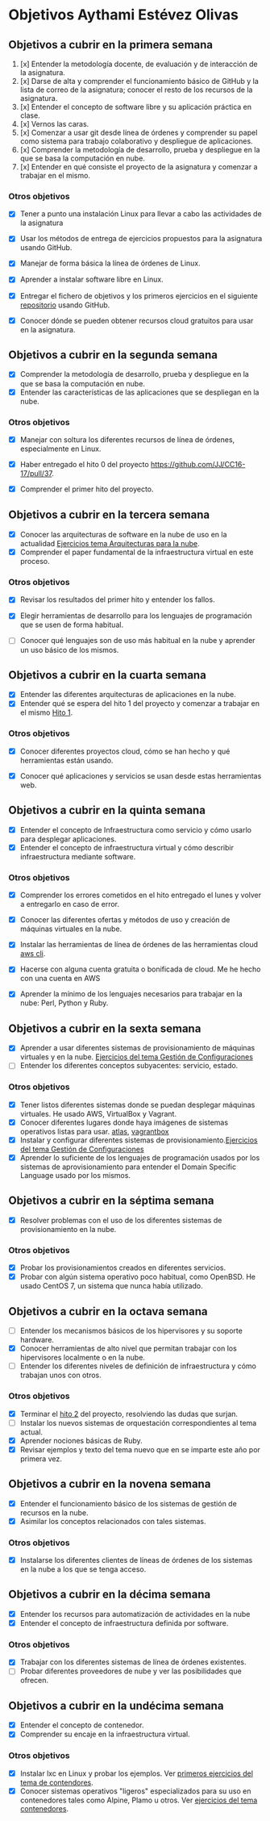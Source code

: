 # Objetivos Aythami Estévez Olivas

## Objetivos a cubrir en la primera semana

1. [x] Entender la metodología docente, de evaluación y de interacción de la asignatura.
2. [x] Darse de alta y comprender el funcionamiento básico de GitHub y la lista de correo de la asignatura; conocer el resto de los recursos de la asignatura.
3. [x] Entender el concepto de software libre y su aplicación práctica en clase.
4. [x] Vernos las caras.
5. [x] Comenzar a usar git desde línea de órdenes y comprender su papel como sistema para trabajo colaborativo y despliegue de aplicaciones.
6. [x] Comprender la metodología de desarrollo, prueba y despliegue en la que se basa la computación en nube.
7. [x] Entender en qué consiste el proyecto de la asignatura y comenzar a trabajar en el mismo.

### Otros objetivos
- [x] Tener a punto una instalación Linux para llevar a cabo las actividades de la asignatura
- [x] Usar los métodos de entrega de ejercicios propuestos para la asignatura usando GitHub.
- [x] Manejar de forma básica la línea de órdenes de Linux.
- [x] Aprender a instalar software libre en Linux.
- [x] Entregar el fichero de objetivos y los primeros ejercicios en el siguiente [repositorio](https://github.com/AythaE/Ejercicios-CC16-17.git) usando GitHub.
- [x] Conocer dónde se pueden obtener recursos cloud gratuitos para usar en la asignatura.



## Objetivos a cubrir en la segunda semana

- [x] Comprender la metodología de desarrollo, prueba y despliegue en la que se basa la computación en nube.
- [x] Entender las características de las aplicaciones que se despliegan en la nube.

### Otros objetivos
- [x]  Manejar con soltura los diferentes recursos de línea de órdenes, especialmente en Linux.
- [x] Haber entregado el hito 0 del proyecto https://github.com/JJ/CC16-17/pull/37.
- [x] Comprender el primer hito del proyecto.



## Objetivos a cubrir en la tercera semana

- [x] Conocer las arquitecturas de software en la nube de uso en la actualidad [Ejercicios tema Arquitecturas para la nube](https://github.com/AythaE/Ejercicios-CC16-17/tree/master/Arquitecturas_para_la_nube).
- [x] Comprender el paper fundamental de la infraestructura virtual en este proceso.

### Otros objetivos

- [x] Revisar los resultados del primer hito y entender los fallos.
- [x] Elegir herramientas de desarrollo para los lenguajes de programación que se usen de forma habitual.
- [ ]  Conocer qué lenguajes son de uso más habitual en la nube y aprender un uso básico de los mismos.


## Objetivos a cubrir en la cuarta semana
- [x] Entender las diferentes arquitecturas de aplicaciones en la nube.
- [x] Entender qué se espera del hito 1 del proyecto y comenzar a trabajar en el mismo [Hito 1](https://aythae.github.io/DeFesti/descripcion).

### Otros objetivos

- [x] Conocer diferentes proyectos cloud, cómo se han hecho y qué herramientas están usando.
- [x] Conocer qué aplicaciones y servicios se usan desde estas herramientas web.


## Objetivos a cubrir en la quinta semana
- [x] Entender el concepto de Infraestructura como servicio y cómo usarlo para desplegar aplicaciones.
- [x] Entender el concepto de infraestructura virtual y cómo describir infraestructura mediante software.

### Otros objetivos
- [x] Comprender los errores cometidos en el hito entregado el lunes y volver a entregarlo en caso de error.
- [x] Conocer las diferentes ofertas y métodos de uso y creación de máquinas virtuales en la nube.
- [x] Instalar las herramientas de línea de órdenes de las herramientas cloud [aws cli](https://raw.githubusercontent.com/AythaE/Ejercicios-CC16-17/master/Gestion_de_configuraciones/imagenes/Ejercicio5%20Aws%20instancia.png).
- [x] Hacerse con alguna cuenta gratuita o bonificada de cloud. Me he hecho con una cuenta en AWS
- [x] Aprender la mínimo de los lenguajes necesarios para trabajar en la nube: Perl, Python y Ruby.


## Objetivos a cubrir en la sexta semana
- [x] Aprender a usar diferentes sistemas de provisionamiento de máquinas virtuales y en la nube. [Ejercicios del tema Gestión de Configuraciones](https://github.com/AythaE/Ejercicios-CC16-17/tree/master/Gestion_de_configuraciones)
- [ ] Entender los diferentes conceptos subyacentes: servicio, estado.

### Otros objetivos
- [x] Tener listos diferentes sistemas donde se puedan desplegar máquinas virtuales. He usado AWS, VirtualBox y Vagrant.
- [x] Conocer diferentes lugares donde haya imágenes de sistemas operativos listas para usar. [atlas](https://atlas.hashicorp.com/boxes/search), [vagrantbox](http://www.vagrantbox.es/)
- [x] Instalar y configurar diferentes sistemas de provisionamiento.[Ejercicios del tema Gestión de Configuraciones](https://github.com/AythaE/Ejercicios-CC16-17/tree/master/Gestion_de_configuraciones)
- [x] Aprender lo suficiente de los lenguajes de programación usados por los sistemas de aprovisionamiento para entender el Domain Specific Language usado por los mismos.

## Objetivos a cubrir en la séptima semana
- [x] Resolver problemas con el uso de los diferentes sistemas de provisionamiento en la nube.

### Otros objetivos
- [x] Probar los provisionamientos creados en diferentes servicios.
- [x] Probar con algún sistema operativo poco habitual, como OpenBSD. He usado CentOS 7, un sistema que nunca había utilizado.

## Objetivos a cubrir en la octava semana
- [ ] Entender los mecanismos básicos de los hipervisores y su soporte hardware.
- [x] Conocer herramientas de alto nivel que permitan trabajar con los hipervisores localmente o en la nube.
- [ ] Entender los diferentes niveles de definición de infraestructura y cómo trabajan unos con otros.

### Otros objetivos
- [x] Terminar el [hito 2](https://github.com/AythaE/DeFesti/milestone/3) del proyecto, resolviendo las dudas que surjan.
- [ ] Instalar los nuevos sistemas de orquestación correspondientes al tema actual.
- [x] Aprender nociones básicas de Ruby.
- [x] Revisar ejemplos y texto del tema nuevo que en se imparte este año por primera vez.

## Objetivos a cubrir en la novena semana
- [x] Entender el funcionamiento básico de los sistemas de gestión de recursos en la nube.
- [x] Asimilar los conceptos relacionados con tales sistemas.

### Otros objetivos
- [x] Instalarse los diferentes clientes de líneas de órdenes de los sistemas en la nube a los que se tenga acceso.

## Objetivos a cubrir en la décima semana
- [x] Entender los recursos para automatización de actividades en la nube
- [x] Entender el concepto de infraestructura definida por software.

### Otros objetivos
- [x] Trabajar con los diferentes sistemas de línea de órdenes existentes.
- [ ] Probar diferentes proveedores de nube y ver las posibilidades que ofrecen.

## Objetivos a cubrir en la undécima semana
- [x] Entender el concepto de contenedor.
- [x] Comprender su encaje en la infraestructura virtual.

### Otros objetivos
- [x] Instalar lxc en Linux y probar los ejemplos. Ver [primeros ejercicios del tema de contendores](https://github.com/AythaE/Ejercicios-CC16-17/tree/master/Virtualizacion_ligera_usando_contenedores).
- [x] Conocer sistemas operativos "ligeros" especializados para su uso en contenedores tales como Alpine, Plamo u otros. Ver [ejercicios del tema contenedores](https://github.com/AythaE/Ejercicios-CC16-17/tree/master/Virtualizacion_ligera_usando_contenedores).
